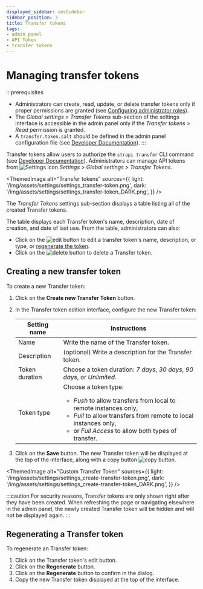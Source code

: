 ```yaml
---
displayed_sidebar: cmsSidebar
sidebar_position: 3
title: Transfer tokens
tags:
- admin panel
- API Token
- transfer tokens
---
```


# Managing transfer tokens

:::prerequisites
* Administrators can create, read, update, or delete transfer tokens only if proper permissions are granted (see [Configuring administrator roles](/cms/users-roles-permissions/configuring-administrator-roles#plugins-and-settings)).
* The *Global settings > Transfer Tokens* sub-section of the settings interface is accessible in the admin panel only if the _Transfer tokens > Read_ permission is granted.
* A `transfer.token.salt` should be defined in the admin panel configuration file (see [Developer Documentation](/cms/configurations/admin-panel)).
:::

Transfer tokens allow users to authorize the `strapi transfer` CLI command (see [Developer Documentation](/cms/data-management/transfer)). Administrators can manage API tokens from ![Settings icon](/img/assets/icons/v5/Cog.svg) *Settings > Global settings > Transfer Tokens*.

<ThemedImage
  alt="Transfer tokens"
  sources={{
    light: '/img/assets/settings/settings_transfer-token.png',
    dark: '/img/assets/settings/settings_transfer-token_DARK.png',
  }}
/>

The *Transfer Tokens* settings sub-section displays a table listing all of the created Transfer tokens.

The table displays each Transfer token's name, description, date of creation, and date of last use. From the table, administrators can also:

- Click on the ![edit button](/img/assets/icons/v5/Pencil.svg) to edit a transfer token's name, description, or type, or [regenerate the token](#regenerating-a-transfer-token).
- Click on the ![delete button](/img/assets/icons/v5/Trash.svg) to delete a Transfer token.

## Creating a new transfer token

To create a new Transfer token:

1. Click on the **Create new Transfer Token** button.
2. In the Transfer token edition interface, configure the new Transfer token:

    | Setting name   | Instructions                                                                  |
    | -------------- | ----------------------------------------------------------------------------- |
    | Name           | Write the name of the Transfer token.                                         |
    | Description    | (optional) Write a description for the Transfer token.                        |
    | Token duration | Choose a token duration: *7 days*, *30 days*, *90 days*, or *Unlimited*.      |
    | Token type | Choose a token type:<ul><li>*Push* to allow transfers from local to remote instances only,</li><li>*Pull* to allow transfers from remote to local instances only,</li><li>or *Full Access* to allow both types of transfer.</li></ul>      |

3. Click on the **Save** button. The new Transfer token will be displayed at the top of the interface, along with a copy button ![copy button](/img/assets/icons/v5/Duplicate.svg).

<ThemedImage
  alt="Custom Transfer Token"
  sources={{
    light: '/img/assets/settings/settings_create-transfer-token.png',
    dark: '/img/assets/settings/settings_create-transfer-token_DARK.png',
  }}
/>

:::caution
For security reasons, Transfer tokens are only shown right after they have been created. When refreshing the page or navigating elsewhere in the admin panel, the newly created Transfer token will be hidden and will not be displayed again.
:::

## Regenerating a Transfer token

To regenerate an Transfer token:

1. Click on the Transfer token's edit button.
2. Click on the **Regenerate** button.
3. Click on the **Regenerate** button to confirm in the dialog.
4. Copy the new Transfer token displayed at the top of the interface.

